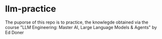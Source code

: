 # llm-practice
The puporse of this repo is to practice, the knowlegde obtained via the course "LLM Engineering: Master AI, Large Language Models &amp; Agents" by Ed Doner 
